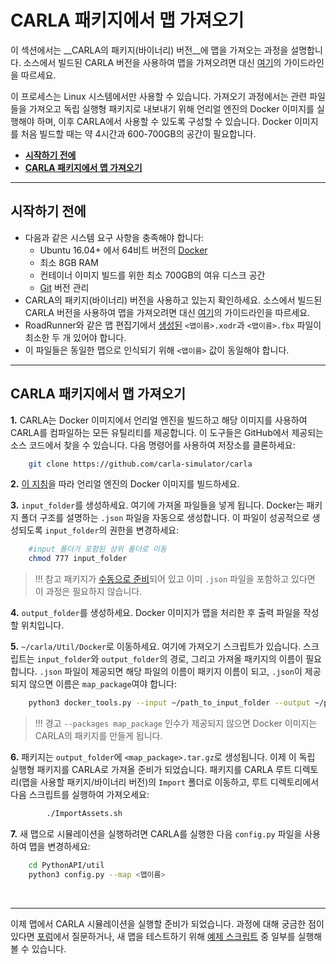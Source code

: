 # CARLA 패키지에서 맵 가져오기

이 섹션에서는 __CARLA의 패키지(바이너리) 버전__에 맵을 가져오는 과정을 설명합니다. 소스에서 빌드된 CARLA 버전을 사용하여 맵을 가져오려면 대신 [여기][source_ingest]의 가이드라인을 따르세요.

이 프로세스는 Linux 시스템에서만 사용할 수 있습니다. 가져오기 과정에서는 관련 파일들을 가져오고 독립 실행형 패키지로 내보내기 위해 언리얼 엔진의 Docker 이미지를 실행해야 하며, 이후 CARLA에서 사용할 수 있도록 구성할 수 있습니다. Docker 이미지를 처음 빌드할 때는 약 4시간과 600-700GB의 공간이 필요합니다.

- [__시작하기 전에__](#before-you-begin)
- [__CARLA 패키지에서 맵 가져오기__](#map-ingestion-in-a-carla-package)

---

## 시작하기 전에

- 다음과 같은 시스템 요구 사항을 충족해야 합니다:
    - Ubuntu 16.04+ 에서 64비트 버전의 [Docker](https://docs.docker.com/engine/install/)
    - 최소 8GB RAM
    - 컨테이너 이미지 빌드를 위한 최소 700GB의 여유 디스크 공간
    - [Git](https://git-scm.com/downloads) 버전 관리
- CARLA의 패키지(바이너리) 버전을 사용하고 있는지 확인하세요. 소스에서 빌드된 CARLA 버전을 사용하여 맵을 가져오려면 대신 [여기][source_ingest]의 가이드라인을 따르세요.
- RoadRunner와 같은 맵 편집기에서 [생성된][rr_generate_map] `<맵이름>.xodr`과 `<맵이름>.fbx` 파일이 최소한 두 개 있어야 합니다.
- 이 파일들은 동일한 맵으로 인식되기 위해 `<맵이름>` 값이 동일해야 합니다.

[source_ingest]: tuto_M_add_map_source.md
[import_map_package]: tuto_M_add_map_package.md
[rr_generate_map]: tuto_M_generate_map.md

---
## CARLA 패키지에서 맵 가져오기

__1.__ CARLA는 Docker 이미지에서 언리얼 엔진을 빌드하고 해당 이미지를 사용하여 CARLA를 컴파일하는 모든 유틸리티를 제공합니다. 이 도구들은 GitHub에서 제공되는 소스 코드에서 찾을 수 있습니다. 다음 명령어를 사용하여 저장소를 클론하세요:

```sh
    git clone https://github.com/carla-simulator/carla
```

__2.__ [이 지침](https://github.com/carla-simulator/carla/tree/master/Util/Docker)을 따라 언리얼 엔진의 Docker 이미지를 빌드하세요.

__3.__ `input_folder`를 생성하세요. 여기에 가져올 파일들을 넣게 됩니다. Docker는 패키지 폴더 구조를 설명하는 `.json` 파일을 자동으로 생성합니다. 이 파일이 성공적으로 생성되도록 `input_folder`의 권한을 변경하세요:

```sh
    #input 폴더가 포함된 상위 폴더로 이동
    chmod 777 input_folder
```

> !!! 참고
    패키지가 [수동으로 준비](tuto_M_manual_map_package.md)되어 있고 이미 `.json` 파일을 포함하고 있다면 이 과정은 필요하지 않습니다.

__4.__ `output_folder`를 생성하세요. Docker 이미지가 맵을 처리한 후 출력 파일을 작성할 위치입니다.

__5.__ `~/carla/Util/Docker`로 이동하세요. 여기에 가져오기 스크립트가 있습니다. 스크립트는 `input_folder`와 `output_folder`의 경로, 그리고 가져올 패키지의 이름이 필요합니다. `.json` 파일이 제공되면 해당 파일의 이름이 패키지 이름이 되고, `.json`이 제공되지 않으면 이름은 `map_package`여야 합니다:

```sh
    python3 docker_tools.py --input ~/path_to_input_folder --output ~/path_to_output_folder --packages map_package
```

> !!! 경고
    `--packages map_package` 인수가 제공되지 않으면 Docker 이미지는 CARLA의 패키지를 만들게 됩니다.

__6.__ 패키지는 `output_folder`에 `<map_package>.tar.gz`로 생성됩니다. 이제 이 독립 실행형 패키지를 CARLA로 가져올 준비가 되었습니다. 패키지를 CARLA 루트 디렉토리(맵을 사용할 패키지/바이너리 버전)의 `Import` 폴더로 이동하고, 루트 디렉토리에서 다음 스크립트를 실행하여 가져오세요:

```sh
        ./ImportAssets.sh
```

__7.__ 새 맵으로 시뮬레이션을 실행하려면 CARLA를 실행한 다음 `config.py` 파일을 사용하여 맵을 변경하세요:

```sh
    cd PythonAPI/util
    python3 config.py --map <맵이름>
```
<br>

---

이제 맵에서 CARLA 시뮬레이션을 실행할 준비가 되었습니다. 과정에 대해 궁금한 점이 있다면 [포럼](https://github.com/carla-simulator/carla/discussions)에서 질문하거나, 새 맵을 테스트하기 위해 [예제 스크립트](https://github.com/carla-simulator/carla/tree/master/PythonAPI/examples) 중 일부를 실행해볼 수 있습니다.
